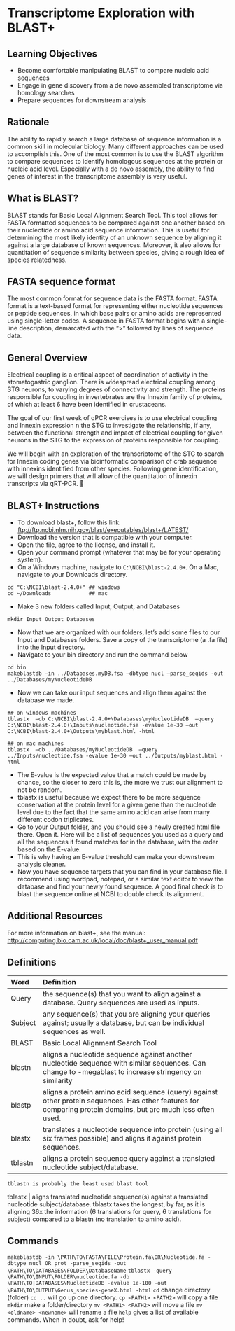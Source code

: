 # Transcriptome Exploration with BLAST+

## Learning Objectives
-	Become comfortable manipulating BLAST to compare nucleic acid sequences
-	Engage in gene discovery from a de novo assembled transcriptome via homology searches
-	Prepare sequences for downstream analysis

## Rationale
The ability to rapidly search a large database of sequence information is a common skill in molecular biology. Many different approaches can be used to accomplish this.  One of the most common is to use the BLAST algorithm to compare sequences to identify homologous sequences at the protein or nucleic acid level.  Especially with a de novo assembly, the ability to find genes of interest in the transcriptome assembly is very useful.

## What is BLAST?
BLAST stands for Basic Local Alignment Search Tool.  This tool allows for FASTA formatted sequences to be compared against one another based on their nucleotide or amino acid sequence information.  This is useful for determining the most likely identity of an unknown sequence by aligning it against a large database of known sequences. Moreover, it also allows for quantitation of sequence similarity between species, giving a rough idea of species relatedness.  

## FASTA sequence format
The most common format for sequence data is the FASTA format.  FASTA format is a text-based format for representing either nucleotide sequences or peptide sequences, in which base pairs or amino acids are represented using single-letter codes.  A sequence in FASTA format begins with a single-line description, demarcated with the “>” followed by lines of sequence data.

## General Overview
Electrical coupling is a critical aspect of coordination of activity in the stomatogastric ganglion.  There is widespread electrical coupling among STG neurons, to varying degrees of connectivity and strength. The proteins responsible for coupling in invertebrates are the Innexin family of proteins, of which at least 6 have been identified in crustaceans.   

The goal of our first week of qPCR exercises is to use electrical coupling and Innexin expression n the STG to investigate the relationship, if any, between the functional strength and impact of electrical coupling for given neurons in the STG to the expression of proteins responsible for coupling.  

We will begin with an exploration of the transcriptome of the STG to search for Innexin coding genes via bioinformatic comparison of crab sequence with innexins identified from other species.  Following gene identification, we will design primers that will allow of the quantitation of innexin transcripts via qRT-PCR.  

## BLAST+ Instructions
- To download blast+, follow this link: ftp://ftp.ncbi.nlm.nih.gov/blast/executables/blast+/LATEST/
- Download the version that is compatible with your computer. 
- Open the file, agree to the license, and install it. 
- Open your command prompt (whatever that may be for your operating system).  
- On a Windows machine, navigate to `C:\NCBI\blast-2.4.0+`. On a Mac, navigate to your Downloads directory. 

~~~
cd "C:\NCBI\blast-2.4.0+" ## windows
cd ~/Downloads            ## mac
~~~

- Make 3 new folders called Input, Output, and Databases 

~~~
mkdir Input Output Databases
~~~

- Now that we are organized with our folders, let’s add some files to our Input and Databases folders. Save a copy of the transcriptome (a .fa file) into the Input directory.
- Navigate to your bin directory and run the command below

~~~
cd bin
makeblastdb –in ../Databases.myDB.fsa –dbtype nucl –parse_seqids -out ../Databases/myNucleotideDB
~~~

- Now we can take our input sequences and align them against the database we made. 

~~~
## on windows machines
tblastx  –db C:\NCBI\blast-2.4.0+\Databases\myNucleotideDB  –query C:\NCBI\blast-2.4.0+\Inputs\nucleotide.fsa -evalue 1e-30 –out C:\NCBI\blast-2.4.0+\Outputs\myblast.html -html

## on mac machines
tblastx  –db ../Databases/myNucleotideDB  –query ../Inputs/nucleotide.fsa -evalue 1e-30 –out ../Outputs/myblast.html -html
~~~

- The E-value is the expected value that a match could be made by chance, so the closer to zero this is, the more we trust our alignment to not be random. 
- tblastx is useful because we expect there to be more sequence conservation at the protein level for a given gene than the nucleotide level due to the fact that the same amino acid can arise from many different codon triplicates. 
-	Go to your Output folder, and you should see a newly created html file there. Open it. 
Here will be a list of sequences you used as a query and all the sequences it found matches for in the database, with the order based on the E-value. 
- This is why having an E-value threshold can make your downstream analysis cleaner. 
- Now you have sequence targets that you can find in your database file.	I recommend using wordpad, notepad, or a similar text editor to view the database and find your newly found sequence. A good final check is to blast the sequence online at NCBI to double check its alignment.

##  Additional Resources
For more information on blast+, see the manual: http://computing.bio.cam.ac.uk/local/doc/blast+_user_manual.pdf

## Definitions 

Word | Definition
:---|:---
Query | the sequence(s) that you want to align against a database.  Query sequences are used as inputs. 
Subject | any sequence(s) that you are aligning your queries against; usually a database, but can be individual sequences as well. 
BLAST | Basic Local Alignment Search Tool
blastn | aligns a nucleotide sequence against another nucleotide sequence with similar sequences. Can change to -megablast to increase stringency on similarity
blastp | aligns a protein amino acid sequence (query) against other protein sequences. Has other features for comparing protein domains, but are much less often used.
blastx | translates a nucleotide sequence into protein (using all six frames possible) and aligns it against protein sequences. 
tblastn | aligns a protein sequence query against a translated nucleotide subject/database. 
	tblastn is probably the least used blast tool
tblastx | aligns translated nucleotide sequence(s) against a translated nucleotide subject/database. tblastx takes the longest, by far, as it is aligning 36x the information (6 translations for query, 6 translations for subject) compared to a blastn (no translation to amino acid).  

## Commands
`makeblastdb -in \PATH\TO\FASTA\FILE\Protein.fa\OR\Nucleotide.fa -dbtype nucl OR prot -parse_seqids -out \PATH\TO\DATABASES\FOLDER\DatabaseName`
`tblastx -query \PATH\TO\INPUT\FOLDER\nucleotide.fa -db \PATH\TO|DATABASES\NucleotideDB -evalue 1e-100 -out \PATH\TO\OUTPUT\Genus_species-geneX.html -html`
`cd`  change directory (folder)
`cd ..` will go up one directory. 
`cp <PATH1> <PATH2>` will copy a file 
`mkdir` make a folder/directory
`mv <PATH1> <PATH2>` will move a file
`mv <oldname> <newname>` will rename a file
`help` gives a list of available commands.  When in doubt, ask for help!